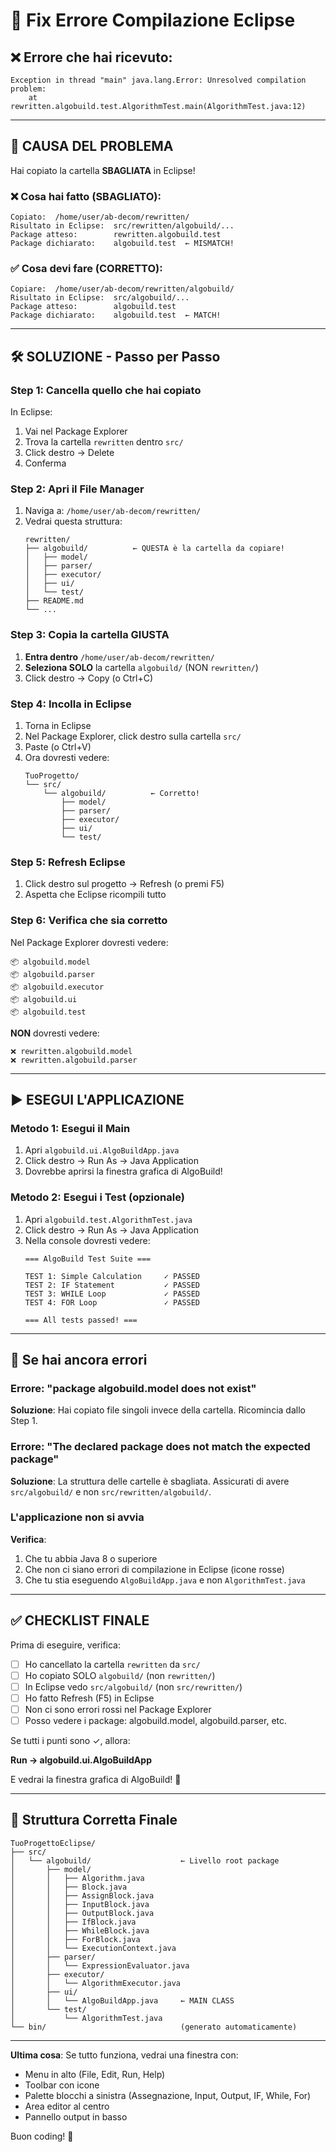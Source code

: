 # 🔧 Fix Errore Compilazione Eclipse

## ❌ Errore che hai ricevuto:
```
Exception in thread "main" java.lang.Error: Unresolved compilation problem:
	at rewritten.algobuild.test.AlgorithmTest.main(AlgorithmTest.java:12)
```

---

## 🎯 CAUSA DEL PROBLEMA

Hai copiato la cartella **SBAGLIATA** in Eclipse!

### ❌ Cosa hai fatto (SBAGLIATO):
```
Copiato:  /home/user/ab-decom/rewritten/
Risultato in Eclipse:  src/rewritten/algobuild/...
Package atteso:        rewritten.algobuild.test
Package dichiarato:    algobuild.test  ← MISMATCH!
```

### ✅ Cosa devi fare (CORRETTO):
```
Copiare:  /home/user/ab-decom/rewritten/algobuild/
Risultato in Eclipse:  src/algobuild/...
Package atteso:        algobuild.test
Package dichiarato:    algobuild.test  ← MATCH!
```

---

## 🛠️ SOLUZIONE - Passo per Passo

### Step 1: Cancella quello che hai copiato
In Eclipse:
1. Vai nel Package Explorer
2. Trova la cartella `rewritten` dentro `src/`
3. Click destro → Delete
4. Conferma

### Step 2: Apri il File Manager
1. Naviga a: `/home/user/ab-decom/rewritten/`
2. Vedrai questa struttura:
   ```
   rewritten/
   ├── algobuild/          ← QUESTA è la cartella da copiare!
   │   ├── model/
   │   ├── parser/
   │   ├── executor/
   │   ├── ui/
   │   └── test/
   ├── README.md
   └── ...
   ```

### Step 3: Copia la cartella GIUSTA
1. **Entra dentro** `/home/user/ab-decom/rewritten/`
2. **Seleziona SOLO** la cartella `algobuild/` (NON `rewritten/`)
3. Click destro → Copy (o Ctrl+C)

### Step 4: Incolla in Eclipse
1. Torna in Eclipse
2. Nel Package Explorer, click destro sulla cartella `src/`
3. Paste (o Ctrl+V)
4. Ora dovresti vedere:
   ```
   TuoProgetto/
   └── src/
       └── algobuild/          ← Corretto!
           ├── model/
           ├── parser/
           ├── executor/
           ├── ui/
           └── test/
   ```

### Step 5: Refresh Eclipse
1. Click destro sul progetto → Refresh (o premi F5)
2. Aspetta che Eclipse ricompili tutto

### Step 6: Verifica che sia corretto
Nel Package Explorer dovresti vedere:
```
📦 algobuild.model
📦 algobuild.parser
📦 algobuild.executor
📦 algobuild.ui
📦 algobuild.test
```

**NON** dovresti vedere:
```
❌ rewritten.algobuild.model
❌ rewritten.algobuild.parser
```

---

## ▶️ ESEGUI L'APPLICAZIONE

### Metodo 1: Esegui il Main
1. Apri `algobuild.ui.AlgoBuildApp.java`
2. Click destro → Run As → Java Application
3. Dovrebbe aprirsi la finestra grafica di AlgoBuild!

### Metodo 2: Esegui i Test (opzionale)
1. Apri `algobuild.test.AlgorithmTest.java`
2. Click destro → Run As → Java Application
3. Nella console dovresti vedere:
   ```
   === AlgoBuild Test Suite ===

   TEST 1: Simple Calculation     ✓ PASSED
   TEST 2: IF Statement           ✓ PASSED
   TEST 3: WHILE Loop             ✓ PASSED
   TEST 4: FOR Loop               ✓ PASSED

   === All tests passed! ===
   ```

---

## 🚨 Se hai ancora errori

### Errore: "package algobuild.model does not exist"
**Soluzione**: Hai copiato file singoli invece della cartella. Ricomincia dallo Step 1.

### Errore: "The declared package does not match the expected package"
**Soluzione**: La struttura delle cartelle è sbagliata. Assicurati di avere `src/algobuild/` e non `src/rewritten/algobuild/`.

### L'applicazione non si avvia
**Verifica**:
1. Che tu abbia Java 8 o superiore
2. Che non ci siano errori di compilazione in Eclipse (icone rosse)
3. Che tu stia eseguendo `AlgoBuildApp.java` e non `AlgorithmTest.java`

---

## ✅ CHECKLIST FINALE

Prima di eseguire, verifica:

- [ ] Ho cancellato la cartella `rewritten` da `src/`
- [ ] Ho copiato SOLO `algobuild/` (non `rewritten/`)
- [ ] In Eclipse vedo `src/algobuild/` (non `src/rewritten/`)
- [ ] Ho fatto Refresh (F5) in Eclipse
- [ ] Non ci sono errori rossi nel Package Explorer
- [ ] Posso vedere i package: algobuild.model, algobuild.parser, etc.

Se tutti i punti sono ✓, allora:

**Run → algobuild.ui.AlgoBuildApp**

E vedrai la finestra grafica di AlgoBuild! 🎉

---

## 📁 Struttura Corretta Finale

```
TuoProgettoEclipse/
├── src/
│   └── algobuild/                    ← Livello root package
│       ├── model/
│       │   ├── Algorithm.java
│       │   ├── Block.java
│       │   ├── AssignBlock.java
│       │   ├── InputBlock.java
│       │   ├── OutputBlock.java
│       │   ├── IfBlock.java
│       │   ├── WhileBlock.java
│       │   ├── ForBlock.java
│       │   └── ExecutionContext.java
│       ├── parser/
│       │   └── ExpressionEvaluator.java
│       ├── executor/
│       │   └── AlgorithmExecutor.java
│       ├── ui/
│       │   └── AlgoBuildApp.java     ← MAIN CLASS
│       └── test/
│           └── AlgorithmTest.java
└── bin/                              (generato automaticamente)
```

---

**Ultima cosa**: Se tutto funziona, vedrai una finestra con:
- Menu in alto (File, Edit, Run, Help)
- Toolbar con icone
- Palette blocchi a sinistra (Assegnazione, Input, Output, IF, While, For)
- Area editor al centro
- Pannello output in basso

Buon coding! 🚀
